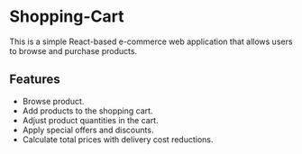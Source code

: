 # Shopping-Cart
This is a simple React-based e-commerce web application that allows users to browse and purchase products.

## Features

- Browse product.
- Add products to the shopping cart.
- Adjust product quantities in the cart.
- Apply special offers and discounts.
- Calculate total prices with delivery cost reductions.
